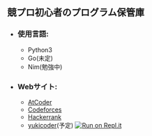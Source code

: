 ## 競プロ初心者のプログラム保管庫
* ### 使用言語:  
  * Python3
  * Go(未定)  
  * Nim(勉強中)

* ### Webサイト:
  * [AtCoder](https://atcoder.jp/home)  
  * [Codeforces](https://codeforces.com/)
  * [Hackerrank](https://www.hackerrank.com/)
  * [yukicoder](https://yukicoder.me/)(予定)
[![Run on Repl.it](https://repl.it/badge/github/Escaity/Library)](https://repl.it/github/Escaity/Library)